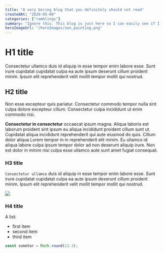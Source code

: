 ```yaml
---
title: "A very boring blog that you definitely should not read"
createdAt: "2020-05-09"
categories: ["ramblings"]
summary: "Ignore this. This blog is just here so I can easily see if I have broken anything in my markdown parser"
heroImageUrl: "/heroImages/zen_painting.png"
---
```


# H1 title

Consectetur ullamco duis id aliquip in esse tempor enim labore esse. Sunt irure cupidatat cupidatat culpa ea aute ipsum deserunt cillum proident minim. Ipsum elit reprehenderit velit mollit tempor mollit qui nostrud.

## H2 title

Non esse excepteur quis pariatur. Consectetur commodo tempor nulla sint culpa dolore excepteur cillum. Consectetur culpa incididunt ut enim commodo nisi.

**Consectetur in consectetur** occaecat ipsum magna. Aliqua laboris est laborum proident sint ipsum eu aliqua incididunt proident cillum sunt ut. Cupidatat aliqua incididunt reprehenderit qui aute eiusmod do quis. Cillum dolor aliqua Lorem tempor in in reprehenderit elit minim. Eu ullamco id aliqua labore culpa ipsum tempor dolor ad non deserunt aliquip irure. Non est dolor in minim nisi culpa esse ullamco aute sunt amet fugiat consequat.

### H3 title

`Consectetur ullamco` duis id aliquip in esse tempor enim labore esse. Sunt irure cupidatat cupidatat culpa ea aute ipsum deserunt cillum proident minim. Ipsum elit reprehenderit velit mollit tempor mollit qui nostrud.

![](/blog_resources/gradient_of_life/Snapshot-happy-or-sade.jpg)

### H4 title

A list:

- first item
- second item
- third item

```javascript
const someVar = Math.round(13.3);
```
